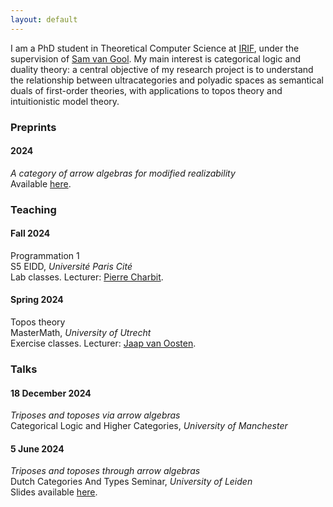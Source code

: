 ```yaml
---
layout: default
---
```


I am a PhD student in Theoretical Computer Science at <a href="https://www.irif.fr">IRIF</a>, under the supervision of <a href="https://samvangool.net">Sam van Gool</a>. My main interest is categorical logic and duality theory: a central objective of my research project is to understand the relationship between ultracategories and polyadic spaces as semantical duals of first-order theories, with applications to topos theory and intuitionistic model theory.


<h3>Preprints</h3>

<div class="timeline">
   <div class="timeline-year">
      <h4 class="year">2024</h4>
      <div class="timeline-events">
        <div class="timeline-item">
          <p><i>A category of arrow algebras for modified realizability</i> <br> Available <a href="https://arxiv.org/abs/2407.02836">here</a>. </p>
        </div>
      </div>
    </div>
</div>


<h3>Teaching</h3>

<div class="timeline">
   <div class="timeline-year">
       <h4 class="year">Fall 2024</h4>
         <div class="timeline-events">
           <div class="timeline-item">
             <p>Programmation 1<br>S5 EIDD, <i>Université Paris Cité</i> <br>Lab classes. Lecturer: <a href="https://www.irif.fr/~charbit/">Pierre Charbit</a>. </p>
           </div>
         </div>
   </div>
   <div class="timeline-year">
    <h4 class="year">Spring 2024</h4>
      <div class="timeline-events">
        <div class="timeline-item">
          <p> Topos theory <br>MasterMath, <i>University of Utrecht</i> <br> Exercise classes. Lecturer: <a href="https://webspace.science.uu.nl/~ooste110/">Jaap van Oosten</a>. </p>
        </div>
      </div>
    </div>
</div>


<h3>Talks</h3>

<div class="timeline">
   <div class="timeline-year">
      <h4 class="year">18 December 2024</h4>
         <div class="timeline-events">
           <div class="timeline-item">
             <p> <i>Triposes and toposes via arrow algebras</i> <br>Categorical Logic and Higher Categories, <i>University of Manchester</i> <br> <!--Slides available <a href="/slides/triposes-and-toposes-DutchCATs.pdf" download>here</a>.--> </p>
           </div>
         </div>
   </div>
   <div class="timeline-year">
       <h4 class="year">5 June 2024</h4>
         <div class="timeline-events">
           <div class="timeline-item">
             <p> <i>Triposes and toposes through arrow algebras</i> <br>Dutch Categories And Types Seminar, <i>University of Leiden</i> <br> Slides available <a href="/slides/triposes-and-toposes-DutchCATs.pdf" download>here</a>. </p>
           </div>
         </div>
   </div>
</div>
